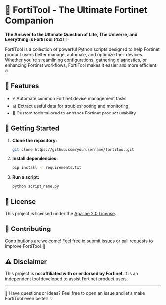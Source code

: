 # 🚀 FortiTool - The Ultimate Fortinet Companion

**The Answer to the Ultimate Question of Life, The Universe, and Everything is FortiTool (42)!** ✨

FortiTool is a collection of powerful Python scripts designed to help Fortinet product users better manage, automate, and optimize their devices. Whether you're streamlining configurations, gathering diagnostics, or enhancing Fortinet workflows, FortiTool makes it easier and more efficient. 🔥

## 🌟 Features
- ⚡ Automate common Fortinet device management tasks
- 📊 Extract useful data for troubleshooting and monitoring
- 🔧 Custom tools tailored to enhance Fortinet product usability

## 🚀 Getting Started
1. **Clone the repository:**
   ```bash
   git clone https://github.com/yourusername/fortitool.git
   ```
2. **Install dependencies:**
   ```bash
   pip install -r requirements.txt
   ```
3. **Run a script:**
   ```bash
   python script_name.py
   ```

## 📜 License
This project is licensed under the [Apache 2.0 License](LICENSE).

## 🤝 Contributing
Contributions are welcome! Feel free to submit issues or pull requests to improve FortiTool. 🚀

## ⚠️ Disclaimer
This project is **not affiliated with or endorsed by Fortinet**. It is an independent tool developed to assist Fortinet product users.

---
💬 Have questions or ideas? Feel free to open an issue and let’s make FortiTool even better! 💡
